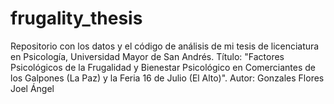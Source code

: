# frugality_thesis
Repositorio con los datos y el código de análisis de mi tesis de licenciatura en Psicología, Universidad Mayor de San Andrés. Título: "Factores Psicológicos de la Frugalidad y Bienestar Psicológico en Comerciantes de los Galpones (La Paz) y la Feria 16 de Julio (El Alto)". Autor: Gonzales Flores Joel Ángel
